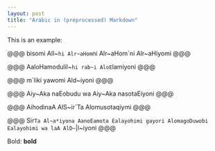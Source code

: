 ```yaml
---
layout: post
title: "Arabic in (preprocessed) Markdown"
---
```


This is an example:

@@@
bisomi All~`hi Alr~aHom`ni Alr~aHom`ni Alr~aHiyomi
@@@

@@@
AaloHamodulil~`hi rab~i AloE`lamiyoni
@@@


@@@
m`liki yawomi Ald~iyoni
@@@


@@@
Aiy~Aka naEobudu wa Aiy~Aka nasotaEiyoni
@@@

@@@
AihodinaA AlS~ir`Ta Alomusotaqiymi
@@@

@@@
Sir`Ta Al~a*iyona AanoEamota Ealayohimi gayori AlomagoDuwobi Ealayohimi
wa laA AlD~`|l~iyoni
@@@

Bold: **bold**

